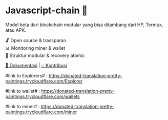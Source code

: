 # Javascript-chain 🚀
Model beta dari blockchain modular yang bisa ditambang dari HP, Termux, atau APK.

🔓 Open source & transparan  
📊 Monitoring miner & wallet  
📁 Struktur modular & recovery atomic

[📘 Dokumentasi](docs.md) | [💡 Kontribusi](CONTRIBUTING.md)

#link to Explorers# : https://donated-translation-pretty-paintings.trycloudflare.com/Explorer

#link to wallet# : https://donated-translation-pretty-paintings.trycloudflare.com/wallets 

#link to miner# : https://donated-translation-pretty-paintings.trycloudflare.com/miner